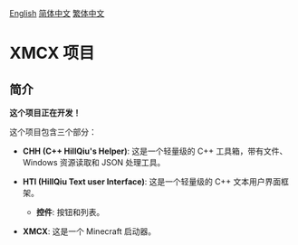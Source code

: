 [English](README.md) [简体中文](README.SC.md) [繁体中文](README.TC.md)

# XMCX 项目

## 简介

**这个项目正在开发！**

这个项目包含三个部分：

- **CHH (C++ HillQiu's Helper)**: 这是一个轻量级的 C++ 工具箱，带有文件、Windows 资源读取和 JSON 处理工具。

- **HTI (HillQiu Text user Interface)**: 这是一个轻量级的 C++ 文本用户界面框架。

  - **控件**: 按钮和列表。
  
- **XMCX**: 这是一个 Minecraft 启动器。